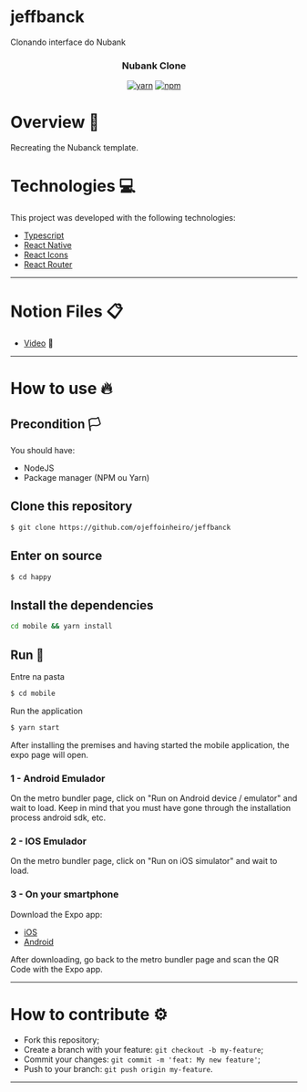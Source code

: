 # jeffbanck
Clonando interface do Nubank

<h3 align="center">
    Nubank Clone
</h3>

<div align="center">

[![yarn](https://img.shields.io/badge/yarn-v1.22.4-725dba)](https://www.npmjs.com/package/yarn?activeTab=versions)<space><space>
[![npm](https://img.shields.io/badge/node-v12.18.3-725dba)](https://www.npmjs.com/package/@unform/core)<space><space>
</div>

# Overview :book:
 <p>
  Recreating the Nubanck template.
  </p>

# Technologies :computer:
This project was developed with the following technologies:
- [Typescript](typescriptlang.org/)
- [React Native](https://reactnative.dev)
- [React Icons](https://react-icons.github.io/react-icons/)
- [React Router](https://reactrouter.com/)
---


# Notion Files :clipboard:

- [Video](https://www.youtube.com/watch?v=DDm0M_rZLJo&ab_channel=Rocketseat) :rocket:
---

# How to use :fire:
## Precondition :white_flag:
You should have:

- NodeJS
- Package manager (NPM ou Yarn)

## Clone this repository

```bash
$ git clone https://github.com/ojeffoinheiro/jeffbanck
```

## Enter on source

```bash
$ cd happy
```

## Install the dependencies

```bash
cd mobile && yarn install
```

## Run :iphone:

Entre na pasta

```bash
$ cd mobile
```

Run the application
```bash
$ yarn start
```

After installing the premises and having started the mobile application, the expo page will open.

### 1 - Android Emulador 
 On the metro bundler page, click on "Run on Android device / emulator" and wait to load. Keep in mind that you must have gone through the installation process android sdk, etc.

### 2 - IOS Emulador 
 On the metro bundler page, click on "Run on iOS simulator" and wait to load.

### 3 - On your smartphone
 Download the Expo app:
  - [iOS](https://itunes.apple.com/app/apple-store/id982107779)
  - [Android](https://play.google.com/store/apps/details?id=host.exp.exponent&referrer=www)

 After downloading, go back to the metro bundler page and scan the QR Code with the Expo app.

---

# How to contribute :gear:
- Fork this repository;
- Create a branch with your feature: `git checkout -b my-feature`;
- Commit your changes: `git commit -m 'feat: My new feature'`;
- Push to your branch: `git push origin my-feature`.

---

